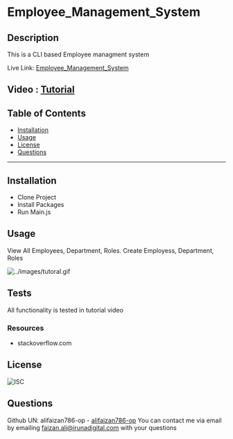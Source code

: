 
# Employee_Management_System
## Description
This is a CLI based Employee managment system

Live Link: [Employee_Management_System](https://github.com/alifaizan786-op/Employee_Management_System)

Video : [Tutorial](https://drive.google.com/file/d/1lqWpSElh4wDztR4G9go4tRhoFxK2jY66/view?usp=sharing)
---
## Table of Contents
- [Installation](#installation)
- [Usage](#usage)
- [License](#license)
- [Questions](#questions)
---
## Installation
- Clone Project
- Install Packages
- Run Main.js

## Usage
View All Employees, Department, Roles. Create Employess, Department, Roles

![../images/tutoral.gif](../images/tutoral.gif)
## Tests
All functionality is tested in tutorial video

### Resources
- stackoverflow.com

## License
![ISC](https://img.shields.io/static/v1?label=license&message=ISC&color=brightgreen&style=plastic)

## Questions
Github UN: alifaizan786-op - [alifaizan786-op](https://github.com/alifaizan786-op)
You can contact me via email by emailing faizan.ali@irunadigital.com with your questions
    
    